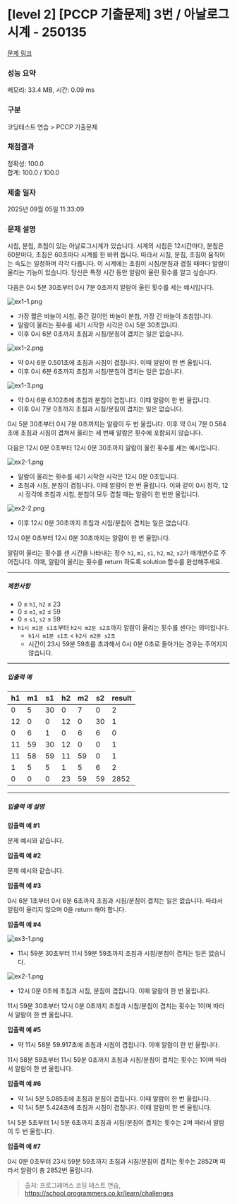 # [level 2] [PCCP 기출문제] 3번 / 아날로그 시계 - 250135 

[문제 링크](https://school.programmers.co.kr/learn/courses/30/lessons/250135) 

### 성능 요약

메모리: 33.4 MB, 시간: 0.09 ms

### 구분

코딩테스트 연습 > PCCP 기출문제

### 채점결과

정확성: 100.0<br/>합계: 100.0 / 100.0

### 제출 일자

2025년 09월 05일 11:33:09

### 문제 설명

<p>시침, 분침, 초침이 있는 아날로그시계가 있습니다. 시계의 시침은 12시간마다, 분침은 60분마다, 초침은 60초마다 시계를 한 바퀴 돕니다. 따라서 시침, 분침, 초침이 움직이는 속도는 일정하며 각각 다릅니다. 이 시계에는 초침이 시침/분침과 겹칠 때마다 알람이 울리는 기능이 있습니다. 당신은 특정 시간 동안 알람이 울린 횟수를 알고 싶습니다.</p>

<p>다음은 0시 5분 30초부터 0시 7분 0초까지 알람이 울린 횟수를 세는 예시입니다.</p>

<p><img src="https://grepp-programmers.s3.ap-northeast-2.amazonaws.com/files/production/fee10e9e-2871-4caf-94e4-b55b2dbcaea9/ex1-1.png" title="" alt="ex1-1.png"></p>

<ul>
<li>가장 짧은 바늘이 시침, 중간 길이인 바늘이 분침, 가장 긴 바늘이 초침입니다.</li>
<li>알람이 울리는 횟수를 세기 시작한 시각은 0시 5분 30초입니다.</li>
<li>이후 0시 6분 0초까지 초침과 시침/분침이 겹치는 일은 없습니다.</li>
</ul>

<p><img src="https://grepp-programmers.s3.ap-northeast-2.amazonaws.com/files/production/61dd5cec-944e-4f48-a3ae-95fd498e197e/ex1-2.png" title="" alt="ex1-2.png"></p>

<ul>
<li>약 0시 6분 0.501초에 초침과 시침이 겹칩니다. 이때 알람이 한 번 울립니다.</li>
<li>이후 0시 6분 6초까지 초침과 시침/분침이 겹치는 일은 없습니다.</li>
</ul>

<p><img src="https://grepp-programmers.s3.ap-northeast-2.amazonaws.com/files/production/d2274db1-cb08-45d0-a6d4-ac6d76705f67/ex1-3.png" title="" alt="ex1-3.png"></p>

<ul>
<li>약 0시 6분 6.102초에 초침과 분침이 겹칩니다. 이때 알람이 한 번 울립니다.</li>
<li>이후 0시 7분 0초까지 초침과 시침/분침이 겹치는 일은 없습니다.</li>
</ul>

<p>0시 5분 30초부터 0시 7분 0초까지는 알람이 두 번 울립니다. 이후 약 0시 7분 0.584초에 초침과 시침이 겹쳐서 울리는 세 번째 알람은 횟수에 포함되지 않습니다.</p>

<p>다음은 12시 0분 0초부터 12시 0분 30초까지 알람이 울린 횟수를 세는 예시입니다.</p>

<p><img src="https://grepp-programmers.s3.ap-northeast-2.amazonaws.com/files/production/3b0781d9-0640-428e-bd9d-4d8c70a3c578/ex2-1.png" title="" alt="ex2-1.png"></p>

<ul>
<li>알람이 울리는 횟수를 세기 시작한 시각은 12시 0분 0초입니다.</li>
<li>초침과 시침, 분침이 겹칩니다. 이때 알람이 한 번 울립니다. 이와 같이 0시 정각, 12시 정각에 초침과 시침, 분침이 모두 겹칠 때는 알람이 한 번만 울립니다.</li>
</ul>

<p><img src="https://grepp-programmers.s3.ap-northeast-2.amazonaws.com/files/production/9f178f43-9819-4b7a-8ed1-783cec0febe3/ex2-2.png" title="" alt="ex2-2.png"></p>

<ul>
<li>이후 12시 0분 30초까지 초침과 시침/분침이 겹치는 일은 없습니다.</li>
</ul>

<p>12시 0분 0초부터 12시 0분 30초까지는 알람이 한 번 울립니다.</p>

<p>알람이 울리는 횟수를 센 시간을 나타내는 정수 <code>h1</code>, <code>m1</code>, <code>s1</code>, <code>h2</code>, <code>m2</code>, <code>s2</code>가 매개변수로 주어집니다. 이때, 알람이 울리는 횟수를 return 하도록 solution 함수를 완성해주세요.</p>

<hr>

<h5>제한사항</h5>

<ul>
<li>0 ≤ <code>h1</code>, <code>h2</code> ≤ 23</li>
<li>0 ≤ <code>m1</code>, <code>m2</code> ≤ 59</li>
<li>0 ≤ <code>s1</code>, <code>s2</code> ≤ 59</li>
<li><code>h1시 m1분 s1초</code>부터 <code>h2시 m2분 s2초</code>까지 알람이 울리는 횟수를 센다는 의미입니다.

<ul>
<li><code>h1시 m1분 s1초</code> &lt; <code>h2시 m2분 s2초</code></li>
<li>시간이 23시 59분 59초를 초과해서 0시 0분 0초로 돌아가는 경우는 주어지지 않습니다.</li>
</ul></li>
</ul>

<hr>

<h5>입출력 예</h5>
<table class="table">
        <thead><tr>
<th>h1</th>
<th>m1</th>
<th>s1</th>
<th>h2</th>
<th>m2</th>
<th>s2</th>
<th>result</th>
</tr>
</thead>
        <tbody><tr>
<td>0</td>
<td>5</td>
<td>30</td>
<td>0</td>
<td>7</td>
<td>0</td>
<td>2</td>
</tr>
<tr>
<td>12</td>
<td>0</td>
<td>0</td>
<td>12</td>
<td>0</td>
<td>30</td>
<td>1</td>
</tr>
<tr>
<td>0</td>
<td>6</td>
<td>1</td>
<td>0</td>
<td>6</td>
<td>6</td>
<td>0</td>
</tr>
<tr>
<td>11</td>
<td>59</td>
<td>30</td>
<td>12</td>
<td>0</td>
<td>0</td>
<td>1</td>
</tr>
<tr>
<td>11</td>
<td>58</td>
<td>59</td>
<td>11</td>
<td>59</td>
<td>0</td>
<td>1</td>
</tr>
<tr>
<td>1</td>
<td>5</td>
<td>5</td>
<td>1</td>
<td>5</td>
<td>6</td>
<td>2</td>
</tr>
<tr>
<td>0</td>
<td>0</td>
<td>0</td>
<td>23</td>
<td>59</td>
<td>59</td>
<td>2852</td>
</tr>
</tbody>
      </table>
<hr>

<h5>입출력 예 설명</h5>

<p><strong>입출력 예 #1</strong></p>

<p>문제 예시와 같습니다.</p>

<p><strong>입출력 예 #2</strong></p>

<p>문제 예시와 같습니다.</p>

<p><strong>입출력 예 #3</strong></p>

<p>0시 6분 1초부터 0시 6분 6초까지 초침과 시침/분침이 겹치는 일은 없습니다. 따라서 알람이 울리지 않으며 0을 return 해야 합니다.</p>

<p><strong>입출력 예 #4</strong></p>

<p><img src="https://grepp-programmers.s3.ap-northeast-2.amazonaws.com/files/production/1b7bbaf3-652a-469a-ab36-3434b77920e3/ex3-1.png" title="" alt="ex3-1.png"></p>

<ul>
<li>11시 59분 30초부터 11시 59분 59초까지 초침과 시침/분침이 겹치는 일은 없습니다.</li>
</ul>

<p><img src="https://grepp-programmers.s3.ap-northeast-2.amazonaws.com/files/production/3b0781d9-0640-428e-bd9d-4d8c70a3c578/ex2-1.png" title="" alt="ex2-1.png"></p>

<ul>
<li>12시 0분 0초에 초침과 시침, 분침이 겹칩니다. 이때 알람이 한 번 울립니다.</li>
</ul>

<p>11시 59분 30초부터 12시 0분 0초까지 초침과 시침/분침이 겹치는 횟수는 1이며 따라서 알람이 한 번 울립니다.</p>

<p><strong>입출력 예 #5</strong></p>

<ul>
<li>약 11시 58분 59.917초에 초침과 시침이 겹칩니다. 이때 알람이 한 번 울립니다.</li>
</ul>

<p>11시 58분 59초부터 11시 59분 0초까지 초침과 시침/분침이 겹치는 횟수는 1이며 따라서 알람이 한 번 울립니다.</p>

<p><strong>입출력 예 #6</strong></p>

<ul>
<li>약 1시 5분 5.085초에 초침과 분침이 겹칩니다. 이때 알람이 한 번 울립니다.</li>
<li>약 1시 5분 5.424초에 초침과 시침이 겹칩니다. 이때 알람이 한 번 울립니다.</li>
</ul>

<p>1시 5분 5초부터 1시 5분 6초까지 초침과 시침/분침이 겹치는 횟수는 2며 따라서 알람이 두 번 울립니다.</p>

<p><strong>입출력 예 #7</strong></p>

<p>0시 0분 0초부터 23시 59분 59초까지 초침과 시침/분침이 겹치는 횟수는 2852며 따라서 알람이 총 2852번 울립니다.</p>


> 출처: 프로그래머스 코딩 테스트 연습, https://school.programmers.co.kr/learn/challenges